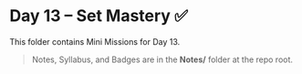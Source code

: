 # Day 13 – Set Mastery ✅

This folder contains Mini Missions for Day 13.

> Notes, Syllabus, and Badges are in the **Notes/** folder at the repo root.
